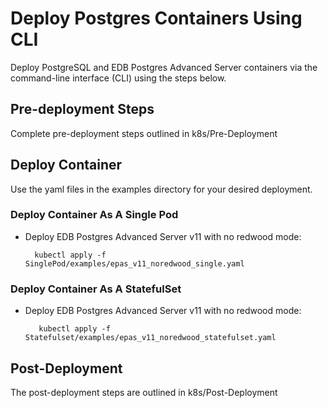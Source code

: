 # Deploy Postgres Containers Using CLI
Deploy PostgreSQL and EDB Postgres Advanced Server containers via the command-line interface (CLI) using the steps below. 

## Pre-deployment Steps

Complete pre-deployment steps outlined in k8s/Pre-Deployment

## Deploy Container 
Use the yaml files in the examples directory for your desired deployment.

### Deploy Container As A Single Pod

- Deploy EDB Postgres Advanced Server v11 with no redwood mode:

        kubectl apply -f SinglePod/examples/epas_v11_noredwood_single.yaml
 
 
### Deploy Container As A StatefulSet

- Deploy EDB Postgres Advanced Server v11 with no redwood mode:

         kubectl apply -f Statefulset/examples/epas_v11_noredwood_statefulset.yaml
 

## Post-Deployment

The post-deployment steps are outlined in k8s/Post-Deployment